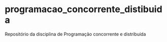 # programacao_concorrente_distibuida
Repositório da disciplina de Programação concorrente e distribuída
